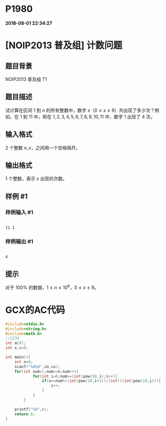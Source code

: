 
# P1980

**2018-08-01 22:34:27**
    
# [NOIP2013 普及组] 计数问题

## 题目背景

NOIP2013 普及组 T1

## 题目描述

试计算在区间 $1$ 到 $n$ 的所有整数中，数字 $x$（$0\le x\le9$）共出现了多少次？例如，在 $1$ 到 $11$ 中，即在 $1,2,3,4,5,6,7,8,9,10,11$ 中，数字 $1$ 出现了 $4$ 次。

## 输入格式

$2$ 个整数 $n,x$，之间用一个空格隔开。

## 输出格式

$1$ 个整数，表示 $x$ 出现的次数。

## 样例 #1

### 样例输入 #1

```
11 1
```

### 样例输出 #1

```
4
```

## 提示

对于 $100\%$ 的数据，$1\le n\le 10^6$，$0\le x \le 9$。

# GCX的AC代码
```cpp
#include<stdio.h>
#include<string.h>
#include<math.h>
//1234
int a[8];
int x,c=0;

int main(){
	int n=0;
	scanf("%d%d",&n,&x);
	for(int num=1;num<=n;num++){
			for(int i=0;num>=(int)pow(10,i);i++){
				if(x==num%((int)pow(10,i+1))/(int)((int)pow(10,i))){
					c++;
				}
			}
		}

	printf("%d",c);
	return 0;
}
```

